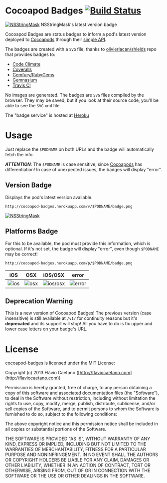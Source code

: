 Cocoapod Badges [![Build Status](https://travis-ci.org/fjcaetano/cocoapod-badges.png?branch=travis)](https://travis-ci.org/fjcaetano/cocoapod-badges)
===============

[![NSStringMask](http://cocoapod-badges.herokuapp.com/v/NSStringMask/badge.png)](http://cocoadocs.org/docsets/NSStringMask) NSStringMask's latest version badge

Cocoapod Badges are status badges to inform a pod's latest version deployed to [Cocoapods] through their [simple API](https://github.com/CocoaPods/cocoapods.org/commit/8ef51c7890c33ad899e8130b9e778c740c5c7f61).

The badges are created with a `SVG` file, thanks to [olivierlacan/shields](https://github.com/olivierlacan/shields) repo that provides badges to:

- [Code Climate](https://codeclimate.com/changelog/510d4fde56b102523a0004bf)
- [Coveralls](https://coveralls.io/r/kaize/nastachku)
- [Gemfury/RubyGems](http://badge.fury.io/)
- [Gemnasium](http://blog.tech-angels.com/post/43141047457/gemnasium-v3-aka-gemnasium)
- [Travis CI](http://about.travis-ci.org/docs/user/status-images/)

No images are generated. The badges are `SVG` files compiled by the browser. They may be saved, but if you look at their source code, you'll be able to see the `SVG` xml file.

The "badge service" is hosted at [Heroku](https://www.heroku.com/)

# Usage

Just replace the `$PODNAME` on both URLs and the badge will automatically fetch the info.

**_ATTENTION_**: The `$PODNAME` is case sensitive, since [Cocoapods] has differentiation! In case of unexpected issues, the badges will display "error".

## Version Badge

Displays the pod's latest version available.

	http://cocoapod-badges.herokuapp.com/v/$PODNAME/badge.png

[![NSStringMask](http://cocoapod-badges.herokuapp.com/v/NSStringMask/badge.png)](http://cocoadocs.org/docsets/NSStringMask)

## Platforms Badge

For this to be available, the pod must provide this information, which is optional. If it's not set, the badge will display "error", even though `$PODNAME` may be correct!

	http://cocoapod-badges.herokuapp.com/p/$PODNAME/badge.png

iOS | OSX | iOS/OSX | error
--- | --- | ------- | -----
![ios](http://cocoapod-badges.herokuapp.com/p/AKLocationManager/badge.png) | ![osx](http://cocoapod-badges.herokuapp.com/p/ARCHelper/badge.png) | ![ios/osx](http://cocoapod-badges.herokuapp.com/p/AFNetworking/badge.png) | ![error](http://cocoapod-badges.herokuapp.com/p/Kiwi/badge.png)

## Deprecation Warning

This is a new version of Cocoapod Badges! The previous version (case insensitive) is still available at `/v1/` for continuity reasons but it's **deprecated** and its support will stop! All you have to do is fix upper and lower case letters on your badge's URL.

# License

cocoapod-badges is licensed under the MIT License:

Copyright (c) 2013 Flávio Caetano ([http://flaviocaetano.com](http://flaviocaetano.com))

Permission is hereby granted, free of charge, to any person obtaining a copy of this software and associated documentation files (the "Software"), to deal in the Software without restriction, including without limitation the rights to use, copy, modify, merge, publish, distribute, sublicense, and/or sell copies of the Software, and to permit persons to whom the Software is furnished to do so, subject to the following conditions:

The above copyright notice and this permission notice shall be included in all copies or substantial portions of the Software.

THE SOFTWARE IS PROVIDED "AS IS", WITHOUT WARRANTY OF ANY KIND, EXPRESS OR IMPLIED, INCLUDING BUT NOT LIMITED TO THE WARRANTIES OF MERCHANTABILITY, FITNESS FOR A PARTICULAR PURPOSE AND NONINFRINGEMENT. IN NO EVENT SHALL THE AUTHORS OR COPYRIGHT HOLDERS BE LIABLE FOR ANY CLAIM, DAMAGES OR OTHER LIABILITY, WHETHER IN AN ACTION OF CONTRACT, TORT OR OTHERWISE, ARISING FROM, OUT OF OR IN CONNECTION WITH THE SOFTWARE OR THE USE OR OTHER DEALINGS IN THE SOFTWARE.

[Cocoapods]: http://cocoapods.org